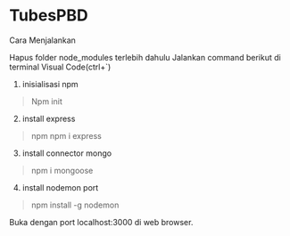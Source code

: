 # TubesPBD
Cara Menjalankan 

Hapus folder node_modules terlebih dahulu
Jalankan command berikut di terminal Visual Code(ctrl+`)
1. inisialisasi npm
> Npm init

2. install express 
> npm npm i express

3. install connector mongo
> npm i mongoose

4. install nodemon port
> npm install -g nodemon

Buka dengan port localhost:3000 di web browser.
